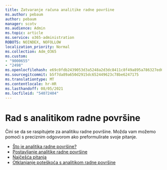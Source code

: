```yaml
---
title: Zatvaranje računa analitike radne površine
ms.author: pebaum
author: pebaum
manager: scotv
ms.audience: Admin
ms.topic: article
ms.service: o365-administration
ROBOTS: NOINDEX, NOFOLLOW
localization_priority: Normal
ms.collection: Adm_O365
ms.custom:
- "9000655"
- "2498"
ms.openlocfilehash: e69c0fdb2439053d3a5248a2d3dc8411c8f49a895a786327ed6e1775448751f6
ms.sourcegitcommit: b5f7da89a650d2915dc652449623c78be6247175
ms.translationtype: MT
ms.contentlocale: hr-HR
ms.lasthandoff: 08/05/2021
ms.locfileid: "54072404"
---
```

# <a name="working-with-desktop-analytics"></a>Rad s analitikom radne površine

Čini se da se raspitujete za analitiku radne površine. Možda vam možemo pomoći s preciznim odgovorom ako preformulirate svoje pitanje.

- [Što je analitika radne površine?](https://docs.microsoft.com/configmgr/desktop-analytics/overview)
- [Postavljanje analitike radne površine](https://docs.microsoft.com/configmgr/desktop-analytics/set-up)
- [Najčešća pitanja](https://docs.microsoft.com/configmgr/desktop-analytics/faq)
- [Otklanjanje poteškoća s analitikom radne površine](https://docs.microsoft.com/configmgr/desktop-analytics/troubleshooting)